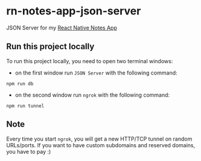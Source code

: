 # rn-notes-app-json-server

JSON Server for my [React Native Notes App](https://github.com/eneax/rn-notes-app)

## Run this project locally

To run this project locally, you need to open two terminal windows:

- on the first window run `JSON Server` with the following command:

```shell
npm run db
```

- on the second window run `ngrok` with the following command:

```shell
npm run tunnel
```

## Note

Every time you start `ngrok`, you will get a new HTTP/TCP tunnel on random URLs/ports.
If you want to have custom subdomains and reserved domains, you have to pay :)
